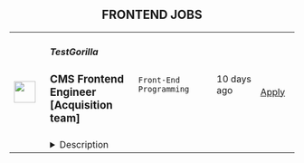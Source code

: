 <div align="center"><h2>FRONTEND JOBS</h2></div><table><tr>
                <td width="100" height="100" rowspan="2">
                    <img src="https://weworkremotely.com/assets/IsotypeV2-1ebe3dd57673f3e8d02b7490bc0faaef55d6a95d3a4aaf17298bd3ed503ae7fe.svg" width="38px" height="auto">
                </td>
                <td width="300">
                    <h5>TestGorilla</h5>
                    <h3> CMS Frontend Engineer [Acquisition team]</h3>
                </td>
                <td width="300">
                    <code>Front-End Programming</code>
                </td>
                <td width="200">
                <text>10 days ago</text>
                </td>
                <td width="100" rowspan="2">
                <a href="https://weworkremotely.com/remote-jobs/testgorilla-cms-frontend-engineer-acquisition-team" align="right" target="_blank">Apply</a>
                </td>
            </tr>
            <tr>
                <td colspan="3">
                <details><summary>Description</summary>
                

<p>
  <strong>Headquarters:</strong> Amsterdam, The Netherlands
    <br /><strong>URL:</strong> <a href="https://www.testgorilla.com/">https://www.testgorilla.com/</a>
</p>

<div>Hi,<br><br>
</div><div>I’m Nicolas, TestGorilla’s Head of Engineering. We’re a fast-growing HR tech startup that helps hiring teams make better hiring decisions faster and bias-free.<br><br>
</div><div>Over the past year, we’ve experienced tremendous growth. More than 9,000 companies have replaced CVs with our assessments to screen candidates in an unbiased and data-driven way.</div><div><br></div><div>As we scale our efforts in 2023 and beyond, we’re looking for a CMS Frontend Engineer<strong> </strong>who’s passionate about joining our quest to help people land dream jobs.<br><br>
</div><div><br></div><h1><strong>The proposition</strong></h1><ul>
<li>Helping shape a fast-growing HR tech startup as an early employee</li>
<li>Fully remote position with bright, motivated, and friendly colleagues around the world </li>
<li>Competitive salary + Share appreciation rights (SARs)</li>
<li>Flexible hours and vacation</li>
<li>Paid parental leave </li>
<li>Remote working budget: €1,000 per year</li>
<li>Learning and development budget: 3.5% of salary</li>
</ul><div><br></div><div><br></div><h1><strong>The job in a nutshell</strong></h1><div>We are looking for a<strong> Frontend Engineer</strong> with CMS experience to join our engineering department and help us bring our product to Enterprise level maturity. Your work will directly impact hundreds of thousands of users around the world.<br><br>
</div><div>As a member of the engineering team, you will build and deliver frontend solutions on top of our CMS to provide extraordinary product experiences for our users.<br><br>
</div><div>You’ll own the design, code, and deployment of solutions and make sure they perform and scale in production.</div><div><br></div><div><br></div><h1><strong>You’ll spend time on the following</strong></h1><ul>
<li>Take full ownership of the frontend part of our headless CMS web framework; from low-level optimizations to improving user experience</li>
<li>Be responsible for the development and maintenance of the CMS content model</li>
<li>Build reusable code and libraries for future use</li>
<li>Ensure the technical feasibility of <a href="https://www.testgorilla.com/test-library/role-specific-skills-tests/ux-ui-design-test/">UI/UX designs</a> and propose features and functionalities to the product team</li>
<li>Optimize the application for maximum speed and scalability</li>
<li>Lead the entire software development and delivery cycle from ideation to deployment and everything in between</li>
<li>Efficiently utilize DevOps tools and practices to deliver high-quality software as well as value to end customers as early as possible</li>
<li>Work in a collaborative, talented distributed team</li>
</ul><div><br></div><div><br></div><h1><strong>Here’s what we’re looking for</strong></h1><ul>
<li>You are inspired by our mission of putting<em> 1 billion people in dream jobs</em> </li>
<li>You are fully aligned with our <a href="https://www.testgorilla.com/careers/">values</a>
</li>
<li>You have experience from working with a headless CMS system, like Contentful</li>
<li>Experience designing, implementing, running, and maintaining production front-end code using modern client-side development frameworks based on JS/TS such as <a href="https://www.testgorilla.com/test-library/programming-skills-tests/react-test/">React</a> and Next.js</li>
<li>You strive for excellence: pixel-perfect, high-quality code, and lightning-fast load times</li>
<li>You care deeply about building a world-class engineering team</li>
<li>You have a solid understanding of<strong> </strong>UX/UI design, usability, and accessibility</li>
<li>You are passionate about improving skills and learning new technologies</li>
<li>You enjoy influencing others and always advocate for technical excellence while being open to change</li>
<li>You’re resilient in ambiguous situations and can approach challenges from multiple perspectives</li>
<li>You have strong written and verbal communication skills. You can validate your decisions and communicate them clearly</li>
</ul><div><br></div><div>We typically expect candidates with at least <strong><em>4-6 years of Frontend Engineer (React) experience</em></strong> to have the skills mentioned above<br><br>
</div><div><br></div><h1><strong>Bonus points if …</strong></h1><ul>
<li>You have experience in a SaaS product based company</li>
<li>You are comfortable with Agile methods, such as Extreme Programming (XP), Scrum, and/or Kanban</li>
<li>You have been involved hands-on with localization</li>
<li>You have a working knowledge of cloud technology such as <a href="https://www.testgorilla.com/test-library/role-specific-skills-tests/aws-test/">AWS</a>, Azure and Vercel</li>
<li>If you have hands-on experience with WordPress and PHP</li>
</ul><div>
<br><br>
</div><h1><strong>Interested?</strong></h1><div>Here at TestGorilla, we eat our own dog food. We use our assessment platform to make sure we make the best hiring decisions faster and bias-free. I took one too and I enjoyed it!<br><br>
</div><div>So if this role sounds like a good fit for you, I’d like you to take an assessment so we can get a better idea about whether you would fit the role. It’s also a great opportunity for you to get to know our product!<br><br>
</div><div>If you’re hired, I’ll do everything I can to help you succeed at TestGorilla and throughout the rest of your career.<br><br>
</div><div><br></div>

<p><strong>To apply:</strong> <a href="https://weworkremotely.com/remote-jobs/testgorilla-cms-frontend-engineer-acquisition-team">https://weworkremotely.com/remote-jobs/testgorilla-cms-frontend-engineer-acquisition-team</a></p>

                </details>
                </td>
            </tr></table>